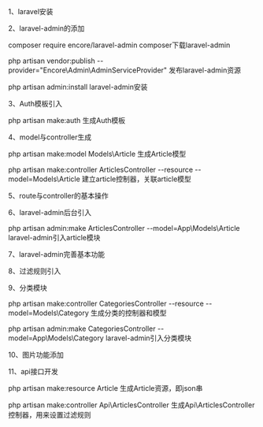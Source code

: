 1、laravel安装

2、laravel-admin的添加

composer require encore/laravel-admin         composer下载laravel-admin
 
php artisan vendor:publish --provider="Encore\Admin\AdminServiceProvider"     发布laravel-admin资源

php artisan admin:install          laravel-admin安装

3、Auth模板引入

php artisan make:auth           生成Auth模板

4、model与controller生成

php artisan make:model Models\Article  生成Article模型

php artisan make:controller ArticlesController --resource --model=Models\Article  建立article控制器，关联article模型

5、route与controller的基本操作

6、laravel-admin后台引入

php artisan admin:make ArticlesController --model=App\Models\Article        laravel-admin引入article模块

7、laravel-admin完善基本功能

8、过滤规则引入

9、分类模块

php artisan make:controller CategoriesController --resource --model=Models\Category  生成分类的控制器和模型

php artisan admin:make CategoriesController --model=App\Models\Category      laravel-admin引入分类模块

10、图片功能添加

11、api接口开发

php artisan make:resource Article          生成Article资源，即json串

php artisan make:controller Api\ArticlesController   生成Api\ArticlesController控制器，用来设置过滤规则
